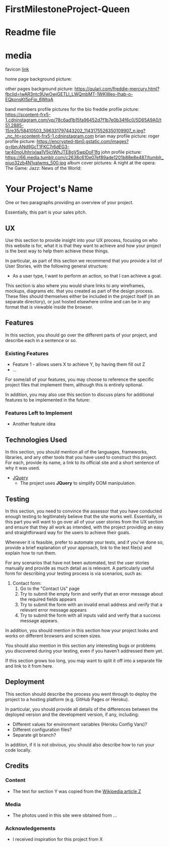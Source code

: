 # FirstMilestoneProject-Queen

# Readme file

# media


favicon [link](http://www.queenonline.com/global/assets/modules/site/images/favicon.ico?fbclid=IwAR1-ETu3Vx7lzIk0q-3rmbszUlIUyzoHAMFJTbzVw0zOEoO7O80HyQNTw6Q)

home page background picture:

other pages background picture: https://qulari.com/freddie-mercury.html?fbclid=IwAR3ntc9UwOwjGETLl_LWQmbMT-1WKWeo-Ihab-o-EQkonsKt5pFip_6WtqA

band members profile pictures for the bio
freddie profile picture: https://scontent-frx5-1.cdninstagram.com/vp/78c6ad1b15fa96452d7f1b7e0b34f6c0/5D65A9A0/t51.2885-15/e35/58410503_596331797443202_1143175526350109907_n.jpg?_nc_ht=scontent-frx5-1.cdninstagram.com
brian may profile picture:
roger profile picture: https://encrypted-tbn0.gstatic.com/images?q=tbn:ANd9GcT1FKC7r6dEG3-tar40noUhhrixlaa1V5jclWhJTE8gV5wpDoF1fg
john profile picture: https://66.media.tumblr.com/c2638c610e07ef89ade1201b88e8e487/tumblr_piuo32zb4N1valwms_500.jpg
album cover pictures:
A night at the opera:
The Game:
Jazz:
News of the World:



# Your Project's Name

One or two paragraphs providing an overview of your project.

Essentially, this part is your sales pitch.
 
## UX
 
Use this section to provide insight into your UX process, focusing on who this website is for, what it is that they want to achieve and how your project is the best way to help them achieve these things.

In particular, as part of this section we recommend that you provide a list of User Stories, with the following general structure:
- As a user type, I want to perform an action, so that I can achieve a goal.

This section is also where you would share links to any wireframes, mockups, diagrams etc. that you created as part of the design process. These files should themselves either be included in the project itself (in an separate directory), or just hosted elsewhere online and can be in any format that is viewable inside the browser.

## Features

In this section, you should go over the different parts of your project, and describe each in a sentence or so.
 
### Existing Features
- Feature 1 - allows users X to achieve Y, by having them fill out Z
- ...

For some/all of your features, you may choose to reference the specific project files that implement them, although this is entirely optional.

In addition, you may also use this section to discuss plans for additional features to be implemented in the future:

### Features Left to Implement
- Another feature idea

## Technologies Used

In this section, you should mention all of the languages, frameworks, libraries, and any other tools that you have used to construct this project. For each, provide its name, a link to its official site and a short sentence of why it was used.

- [JQuery](https://jquery.com)
    - The project uses **JQuery** to simplify DOM manipulation.


## Testing

In this section, you need to convince the assessor that you have conducted enough testing to legitimately believe that the site works well. Essentially, in this part you will want to go over all of your user stories from the UX section and ensure that they all work as intended, with the project providing an easy and straightforward way for the users to achieve their goals.

Whenever it is feasible, prefer to automate your tests, and if you've done so, provide a brief explanation of your approach, link to the test file(s) and explain how to run them.

For any scenarios that have not been automated, test the user stories manually and provide as much detail as is relevant. A particularly useful form for describing your testing process is via scenarios, such as:

1. Contact form:
    1. Go to the "Contact Us" page
    2. Try to submit the empty form and verify that an error message about the required fields appears
    3. Try to submit the form with an invalid email address and verify that a relevant error message appears
    4. Try to submit the form with all inputs valid and verify that a success message appears.

In addition, you should mention in this section how your project looks and works on different browsers and screen sizes.

You should also mention in this section any interesting bugs or problems you discovered during your testing, even if you haven't addressed them yet.

If this section grows too long, you may want to split it off into a separate file and link to it from here.

## Deployment

This section should describe the process you went through to deploy the project to a hosting platform (e.g. GitHub Pages or Heroku).

In particular, you should provide all details of the differences between the deployed version and the development version, if any, including:
- Different values for environment variables (Heroku Config Vars)?
- Different configuration files?
- Separate git branch?

In addition, if it is not obvious, you should also describe how to run your code locally.


## Credits

### Content
- The text for section Y was copied from the [Wikipedia article Z](https://en.wikipedia.org/wiki/Z)

### Media
- The photos used in this site were obtained from ...

### Acknowledgements

- I received inspiration for this project from X
